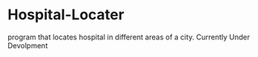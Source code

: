 # Hospital-Locater
program that locates hospital in different areas of a city.
Currently Under Devolpment
